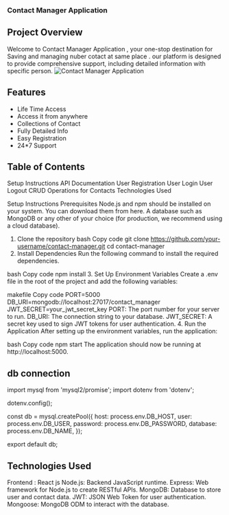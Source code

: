 ### Contact Manager Application
## Project Overview
Welcome to Contact Manager Application , your one-stop destination for Saving  and managing nuber cotact at same place . our platform is designed to provide comprehensive support, including detailed information with specific person.
![ Contact Manager Application]()
## Features
- Life Time Access
- Access it from anywhere
- Collections of Contact
- Fully Detailed Info
- Easy Registration
- 24*7 Support


## Table of Contents
Setup Instructions
API Documentation
User Registration
User Login
User Logout
CRUD Operations for Contacts
Technologies Used


Setup Instructions
Prerequisites
Node.js and npm should be installed on your system. You can download them from here.
A database such as MongoDB or any other of your choice (for production, we recommend using a cloud database).
1. Clone the repository
bash
Copy code
git clone https://github.com/your-username/contact-manager.git
cd contact-manager
2. Install Dependencies
Run the following command to install the required dependencies.

bash
Copy code
npm install
3. Set Up Environment Variables
Create a .env file in the root of the project and add the following variables:

makefile
Copy code
PORT=5000
DB_URI=mongodb://localhost:27017/contact_manager
JWT_SECRET=your_jwt_secret_key
PORT: The port number for your server to run.
DB_URI: The connection string to your database.
JWT_SECRET: A secret key used to sign JWT tokens for user authentication.
4. Run the Application
After setting up the environment variables, run the application:

bash
Copy code
npm start
The application should now be running at http://localhost:5000.

## db connection 
import mysql from 'mysql2/promise';
import dotenv from 'dotenv';


dotenv.config();


const db = mysql.createPool({
    host: process.env.DB_HOST,
    user: process.env.DB_USER,
    password: process.env.DB_PASSWORD,
    database: process.env.DB_NAME,
});

export default db;



## Technologies Used
Frontend : React js
Node.js: Backend JavaScript runtime.
Express: Web framework for Node.js to create RESTful APIs.
MongoDB: Database to store user and contact data.
JWT: JSON Web Token for user authentication.
Mongoose: MongoDB ODM to interact with the database.
